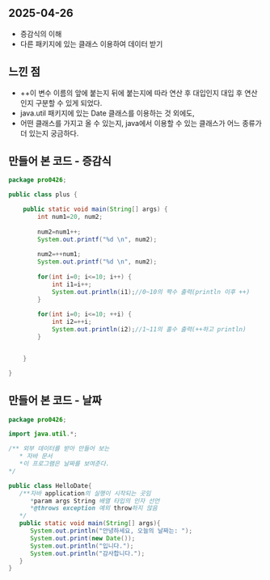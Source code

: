 ## 2025-04-26

- 증감식의 이해
- 다른 패키지에 있는 클래스 이용하여 데이터 받기

## 느낀 점

- ++이 변수 이름의 앞에 붙는지 뒤에 붙는지에 따라 연산 후 대입인지 대입 후 연산인지 구분할 수 있게 되었다.
- java.util 패키지에 있는 Date 클래스를 이용하는 것 외에도,
- 어떤 클래스를 가지고 올 수 있는지, java에서 이용할 수 있는 클래스가 어느 종류가 더 있는지 궁금하다.

## 만들어 본 코드 - 증감식

```java
package pro0426;

public class plus {

	public static void main(String[] args) {
		int num1=20, num2;
		
		num2=num1++;
		System.out.printf("%d \n", num2);
		
		num2=++num1;
		System.out.printf("%d \n", num2);
		
		for(int i=0; i<=10; i++) {
			int i1=i++;
			System.out.println(i1);//0~10의 짝수 출력(println 이후 ++)
		}
		
		for(int i=0; i<=10; ++i) {
			int i2=++i;
			System.out.println(i2);//1~11의 홀수 출력(++하고 println)
		}


	}

}
```

## 만들어 본 코드 - 날짜

```java
package pro0426;

import java.util.*;

/** 외부 데이터를 받아 만들어 보는
   * 자바 문서
   *이 프로그램은 날짜를 보여준다.
*/

public class HelloDate{
   /**자바 application의 실행이 시작되는 곳임
      *param args String 배열 타입의 인자 선언
      *@throws exception 예외 throw하지 않음
   */
   public static void main(String[] args){
      System.out.println("안녕하세요, 오늘의 날짜는: ");
      System.out.print(new Date());
      System.out.println("입니다.");
      System.out.println("감사합니다.");
   }
}
```
